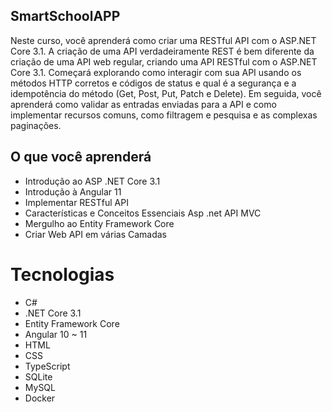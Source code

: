## SmartSchoolAPP


Neste curso, você aprenderá como criar uma RESTful API com o ASP.NET Core 3.1. A criação de uma API verdadeiramente REST é bem diferente da criação de uma API web regular, criando uma API RESTful com o ASP.NET Core 3.1.
Começará explorando como interagir com sua API usando os métodos HTTP corretos e códigos de status e qual é a segurança e a idempotência do método (Get, Post, Put, Patch e Delete). Em seguida, você aprenderá como validar as entradas enviadas para a API e como implementar recursos comuns, como filtragem e pesquisa e as complexas paginações.

## O que você aprenderá

- Introdução ao ASP .NET Core 3.1
- Introdução à Angular 11
- Implementar RESTful API
- Características e Conceitos Essenciais Asp .net API MVC
- Mergulho ao Entity Framework Core
- Criar Web API em várias Camadas

# Tecnologias

- C#
- .NET Core 3.1
- Entity Framework Core
- Angular 10 ~ 11
- HTML
- CSS
- TypeScript
- SQLite
- MySQL
- Docker
